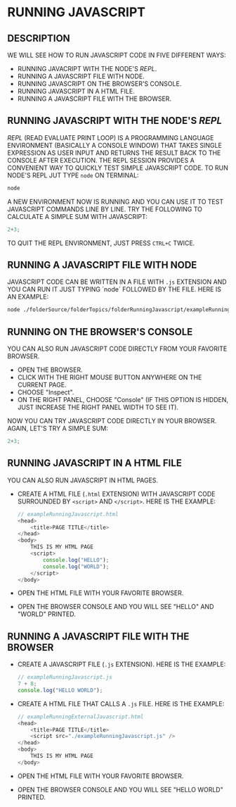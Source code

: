 # RUNNING JAVASCRIPT

## DESCRIPTION

WE WILL SEE HOW TO RUN JAVASCRIPT CODE IN FIVE DIFFERENT WAYS:

* RUNNING JAVACRIPT WITH THE NODE'S _REPL_.
* RUNNING A JAVASCRIPT FILE WITH NODE.
* RUNNING JAVASCRIPT ON THE BROWSER'S CONSOLE.
* RUNNING JAVASCRIPT IN A HTML FILE.
* RUNNING A JAVASCRIPT FILE WITH THE BROWSER.

## RUNNING JAVASCRIPT WITH THE NODE'S _REPL_

_REPL_ (READ EVALUATE PRINT LOOP) IS A PROGRAMMING LANGUAGE ENVIRONMENT (BASICALLY A CONSOLE WINDOW) THAT TAKES SINGLE EXPRESSION AS USER INPUT AND RETURNS THE RESULT BACK TO THE CONSOLE AFTER EXECUTION. THE REPL SESSION PROVIDES A CONVENIENT WAY TO QUICKLY TEST SIMPLE JAVASCRIPT CODE. TO RUN NODE'S REPL JUT TYPE `node` ON TERMINAL:

```bash
node
```

A NEW ENVIRONMENT NOW IS RUNNING AND YOU CAN USE IT TO TEST JAVASCRIPT COMMANDS LINE BY LINE. TRY THE FOLLOWING TO CALCULATE A SIMPLE SUM WITH JAVASCRIPT:

```javascript
2+3;
```

TO QUIT THE REPL ENVIRONMENT, JUST PRESS `CTRL+C` TWICE.

## RUNNING A JAVASCRIPT FILE WITH NODE

JAVASCRIPT CODE CAN BE WRITTEN IN A FILE WITH `.js` EXTENSION AND YOU CAN RUN IT JUST TYPING ´node´ FOLLOWED BY THE FILE. HERE IS AN EXAMPLE:

```bash
node ./folderSource/folderTopics/folderRunningJavascript/exampleRunningJavascript.js
```

## RUNNING ON THE BROWSER'S CONSOLE

YOU CAN ALSO RUN JAVASCRIPT CODE DIRECTLY FROM YOUR FAVORITE BROWSER.

* OPEN THE BROWSER.
* CLICK WITH THE RIGHT MOUSE BUTTON ANYWHERE ON THE CURRENT PAGE.
* CHOOSE "Inspect".
* ON THE RIGHT PANEL, CHOOSE "Console" (IF THIS OPTION IS HIDDEN, JUST INCREASE THE RIGHT PANEL WIDTH TO SEE IT).

NOW YOU CAN TRY JAVASCRIPT CODE DIRECTLY IN YOUR BROWSER. AGAIN, LET'S TRY A SIMPLE SUM:

```javascript
2+3;
```

## RUNNING JAVASCRIPT IN A HTML FILE

YOU CAN ALSO RUN JAVASCRIPT IN HTML PAGES.

* CREATE A HTML FILE (`.html` EXTENSION) WITH JAVASCRIPT CODE SURROUNDED BY `<script>` AND `</script>`. HERE IS THE EXAMPLE:

  ```javascript
  // exampleRunningJavascript.html
  <head>
      <title>PAGE TITLE</title>
  </head>
  <body>
      THIS IS MY HTML PAGE
      <script>
          console.log("HELLO");
          console.log("WORLD");
      </script>
  </body>
  ```

* OPEN THE HTML FILE WITH YOUR FAVORITE BROWSER.

* OPEN THE BROWSER CONSOLE AND YOU WILL SEE "HELLO" AND "WORLD" PRINTED.

## RUNNING A JAVASCRIPT FILE WITH THE BROWSER

* CREATE A JAVASCRIPT FILE (`.js` EXTENSION). HERE IS THE EXAMPLE:

  ```javascript
  // exampleRunningJavascript.js
  7 + 8;
  console.log("HELLO WORLD");
  ```

* CREATE A HTML FILE THAT CALLS A `.js` FILE. HERE IS THE EXAMPLE:

  ```javascript
  // exampleRunningExternalJavascript.html
  <head>
      <title>PAGE TITLE</title>
      <script src="./exampleRunningJavascript.js" />
  </head>
  <body>
      THIS IS MY HTML PAGE
  </body>
  ```

* OPEN THE HTML FILE WITH YOUR FAVORITE BROWSER.

* OPEN THE BROWSER CONSOLE AND YOU WILL SEE "HELLO WORLD" PRINTED.
